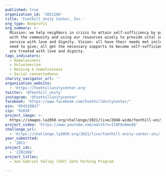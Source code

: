 ```yaml
---
published: true
organization_id: '2021268'
title: 'Foothill Unity Center, Inc.'
org_type: Nonprofit
org_summary: >-
  Mission: we help neighbors in crisis to attain self-sufficiency by partnering
  with the community and using our resources wisely to provide vital support
  service with love and dignity. Vision: all have their needs met including the
  need to give; all get the necessary supports to become self-sufficient; all
  are treated with love and dignity.
tags_indicators:
  - Homelessness
  - Volunteerism
  - Housing & homelessness
  - Social connectedness
charity_navigator_url: ''
organization_website:
  - 'https://foothillunitycenter.org'
twitter: '@foothill_unity'
instagram: '@foothillunitycenter'
facebook: 'https://www.facebook.com/FoothillUnityCenter/'
ein: '954310817'
zip: '91016'
project_image: >-
  https://images.la2050.org/challenge/2021/live/2048-wide/foothill-unity-center-inc.jpg
project_video: 'https://www.youtube.com/watch?v=1lOF8uAmo4Q'
challenge_url:
  - 'https://challenge.la2050.org/2021/live/foothill-unity-center-inc/'
year_submitted:
  - '2021'
project_ids:
  - '1202268'
project_titles:
  - San Gabriel Valley (SGV) Safe Parking Program

---
```

